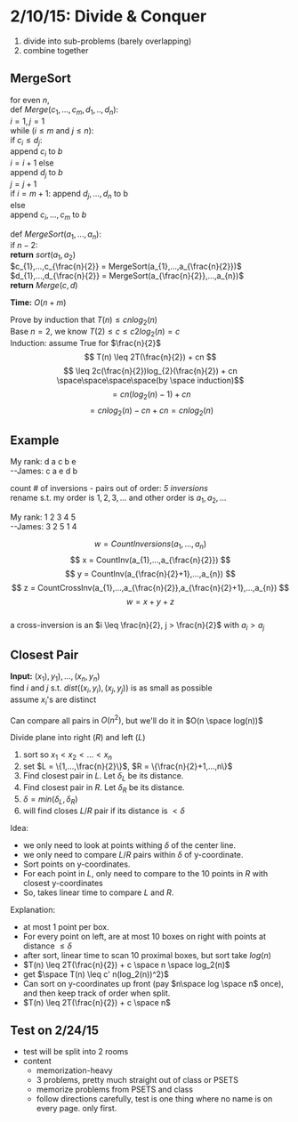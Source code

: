 2/10/15: Divide & Conquer
=========================
  1. divide into sub-problems (barely overlapping)
  2. combine together  

MergeSort
---------
for even $n$,   
def $Merge(c_{1}, ..., c_{m}, d_{1}, .., d_{n})$:  
  $i=1, j=1$  
  while $(i \leq m$ and $j \leq n)$:  
    if $c_{i} \leq d_{j}$:  
      append $c_{i}$ to $b$  
      $i = i + 1$
    else  
      append $d_{j}$ to $b$  
      $j = j + 1$  
  if $i = m + 1$:
    append $d_{j},...,d_{n}$ to b  
  else  
    append $c_{i},...,c_{m}$ to $b$  

def $MergeSort(a_{1},...,a_{n})$:  
  if $n-2$:  
    **return** $sort(a_{1}, a_{2})$  
  $c_{1},...,c_{\frac{n}{2}} = MergeSort(a_{1},...,a_{\frac{n}{2}})$  
  $d_{1},...,d_{\frac{n}{2}} = MergeSort(a_{\frac{n}{2}},...,a_{n})$  
  **return** $Merge(c,d)$

**Time:** $O(n + m)$  

Prove by induction that $T(n) \leq cnlog_{2}(n)$  
Base $n=2$, we know $T(2) \leq c \leq c2log_{2}(n) = c$  
Induction: assume True for $\frac{n}{2}$  
$$ T(n) \leq 2T(\frac{n}{2}) + cn $$
$$ \leq 2c(\frac{n}{2})log_{2}(\frac{n}{2}) + cn \space\space\space\space(by \space induction)$$
$$ = cn(log_{2}(n) - 1) + cn $$
$$ = cnlog_{2}(n) - cn + cn = cnlog_{2}(n) $$  

Example
-------
My rank: d a c b e  
--James: c a e d b  

count # of inversions - pairs out of order: _5 inversions_  
rename s.t. my order is $1,2,3,...$ and other order is $a_{1},a_{2},...$

My rank: 1 2 3 4 5  
--James: 3 2 5 1 4  

$$ w = CountInversions(a_{1},...,a_{n}) $$
$$ x = CountInv(a_{1},...,a_{\frac{n}{2}}) $$
$$ y = CountInv(a_{\frac{n}{2}+1},...,a_{n}) $$
$$ z = CountCrossInv(a_{1},...,a_{\frac{n}{2}},a_{\frac{n}{2}+1},...,a_{n}) $$
$$ w = x + y + z $$  
a cross-inversion is an $i \leq \frac{n}{2}, j > \frac{n}{2}$ with $a_{i} > a_{j}$  

Closest Pair
------------
**Input:** $(x_{1}),y_{1}),...,(x_{n},y_{n})$  
    find $i$ and $j$ s.t. $dist((x_{i},y_{i}),(x_{j},y_{j}))$ is as small as possible  
    assume $x_{i}$'s are distinct  

Can compare all pairs in $O(n^2)$, but we'll do it in $O(n \space log(n))$  

Divide plane into right $(R)$ and left $(L)$  
  1. sort so $x_1 < x_2 < ... < x_n$  
  2. set $L = \{1,...,\frac{n}{2}\}$, $R = \{\frac{n}{2}+1,...,n\}$  
  3. Find closest pair in $L$. Let $\delta_L$ be its distance.  
  4. Find closest pair in $R$. Let $\delta_R$ be its distance.  
  5. $\delta = min(\delta_L,\delta_R)$  
  6. will find closes $L$/$R$ pair if its distance is $< \delta$  

Idea:  
  - we only need to look at points withing $\delta$ of the center line.  
  - we only need to compare $L/R$ pairs within $\delta$ of y-coordinate.  
  - Sort points on y-coordinates.  
  - For each point in $L$, only need to compare to the 10 points in $R$ with closest y-coordinates  
  - So, takes linear time to compare $L$ and $R$.

Explanation:  
  - at most 1 point per box.
  - For every point on left, are at most 10 boxes on right with points at distance $\leq \delta$  
  - after sort, linear time to scan 10 proximal boxes, but sort take $log(n)$  
  - $T(n) \leq 2T(\frac{n}{2}) + c \space n \space log_2(n)$  
  - get $\space T(n) \leq c' n(log_2(n))^2)$  
  - Can sort on y-coordinates up front (pay $n\space log \space n$ once), and then keep track of order when split.  
  - $T(n) \leq 2T(\frac{n}{2}) + c \space n$

Test on 2/24/15
---------------
  - test will be split into 2 rooms  
  - content  
    + memorization-heavy
    + 3 problems, pretty much straight out of class or PSETS
    + memorize problems from PSETS and class  
    + follow directions carefully, test is one thing where no name is on every page. only first.



 
